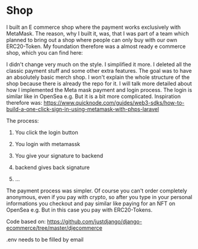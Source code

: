 # Shop


I built an E commerce shop where the payment works exclusively with MetaMask. The reason, why I built it, was, that I was part of a team which planned to bring out a shop where people can only buy with our own ERC20-Token. My foundation therefore was a almost ready e commerce shop, which you can find here: 

I didn't change very much on the style. I simplified it more. I deleted all the classic payment stuff and some other extra features. The goal was to have an absolutely basic merch shop. I won't explain the whole structure of the shop because there is already the repo for it. I will talk more detailed about how I implemented the Meta mask payment and login process. The login is similar like in OpenSea e.g. But it is a bit more complicated. Inspiration therefore was: https://www.quicknode.com/guides/web3-sdks/how-to-build-a-one-click-sign-in-using-metamask-with-phps-laravel

The process:

1. You click the login button

2. You login with metamassk

3. You give your signature to backend

4. backend gives back signature

5. ...

The payment process was simpler. Of course you can't order completely anonymous, even if you pay with crypto, so after you type in your personal informations you checkout and
pay similar like paying for an NFT on OpenSea e.g. But in this case you pay with ERC20-Tokens.


Code based on: https://github.com/justdjango/django-ecommerce/tree/master/djecommerce

.env needs to be filled by email
